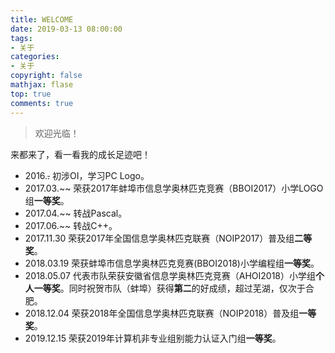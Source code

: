 ```yaml
---
title: WELCOME
date: 2019-03-13 08:00:00
tags:
- 关于
categories:
- 关于
copyright: false
mathjax: flase
top: true
comments: true
---
```


> 欢迎光临！

<!--more-->

来都来了，看一看我的成长足迹吧！

- 2016.~~.~~  初涉OI，学习PC Logo。
- 2017.03.~~ 荣获2017年蚌埠市信息学奥林匹克竞赛（BBOI2017）小学LOGO组**一等奖**。
- 2017.04.~~  转战Pascal。
- 2017.06.~~  转战C++。
- 2017.11.30 荣获2017年全国信息学奥林匹克联赛（NOIP2017）普及组**二等奖**。
- 2018.03.19 荣获蚌埠市信息学奥林匹克竞赛(BBOI2018)小学编程组**一等奖**。
- 2018.05.07 代表市队荣获安徽省信息学奥林匹克竞赛（AHOI2018）小学组**个人一等奖**。同时祝贺市队（蚌埠）获得**第二**的好成绩，超过芜湖，仅次于合肥。
- 2018.12.04 荣获2018年全国信息学奥林匹克联赛（NOIP2018）普及组**一等奖**。
- 2019.12.15 荣获2019年计算机非专业组别能力认证入门组**一等奖**。
